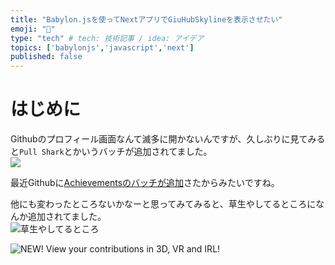 ```yaml
---
title: "Babylon.jsを使ってNextアプリでGiuHubSkylineを表示させたい"
emoji: "🧊"
type: "tech" # tech: 技術記事 / idea: アイデア
topics: ['babylonjs','javascript','next']
published: false
---
```


# はじめに

Githubのプロフィール画面なんて滅多に開かないんですが、久しぶりに見てみると`Pull Shark`とかいうバッチが追加されてました。  
![](https://storage.googleapis.com/zenn-user-upload/90408d9e6d8a-20220618.png)

最近Githubに[Achievementsのバッチが追加](https://zenn.dev/nyancat/articles/20220612-github-achievements)さたからみたいですね。

他にも変わったところないかなーと思ってみてみると、草生やしてるところになんか追加されてました。  
![草生やしてるところ](https://storage.googleapis.com/zenn-user-upload/4c48c26d700d-20220618.png)

![NEW! View your contributions in 3D, VR and IRL!](https://storage.googleapis.com/zenn-user-upload/58e706d6be7d-20220618.png)

